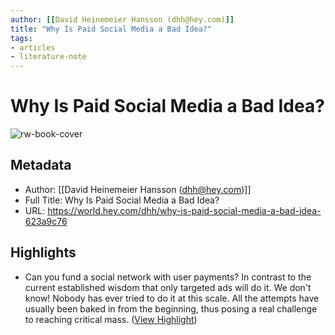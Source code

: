 ```yaml
---
author: [[David Heinemeier Hansson (dhh@hey.com)]]
title: "Why Is Paid Social Media a Bad Idea?"
tags: 
- articles
- literature-note
---
```

# Why Is Paid Social Media a Bad Idea?

![rw-book-cover](https://world.hey.com/dhh/avatar-20210222112907000000-293866624)

## Metadata
- Author: [[David Heinemeier Hansson (dhh@hey.com)]]
- Full Title: Why Is Paid Social Media a Bad Idea?
- URL: https://world.hey.com/dhh/why-is-paid-social-media-a-bad-idea-623a9c76

## Highlights
- Can you fund a social network with user payments? In contrast to the current established wisdom that only targeted ads will do it. We don't know! Nobody has ever tried to do it at this scale. All the attempts have usually been baked in from the beginning, thus posing a real challenge to reaching critical mass. ([View Highlight](https://read.readwise.io/read/01gwmw05wvmk0555j22sw6tc91))
